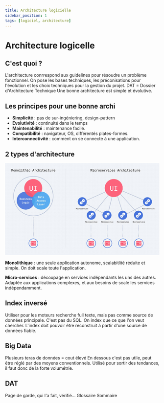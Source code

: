 ```yaml
---
title: Architecture logicielle
sidebar_position: 1
tags: [logiciel, architecture]
---
```


# Architecture logicelle
## C'est quoi ?

L'architecture conrrespond aux guidelines pour résoudre un problème fonctionnel.
On pose les bases techniques, les préconisations pour l'évolution et les choix techniques pour la gestion du projet.
DAT = Dossier d'Architecture Technique
Une bonne architecture est simple et évolutive.

## Les principes pour une bonne archi
- **Simplicité** : pas de sur-ingéniering, design-pattern
- **Evolutivité** : continuité dans le temps
- **Maintenabilité** : maintenance facile.
- **Compatibilité** : navigateur, OS, différentés plates-formes.
- **Interconnectivité** : comment on se connecte à une application.

## 2 types d'architecture

![Architecture monolithe VS micro-services](./assets/monolith_ms.jpg)

**Monolithique** : une seule application autonome, scalabitlité réduite et simple. On doit scale toute l'application.

**Micro-services** : découpage en services indépendants les uns des autres. Adaptée aux applications complexes, et aux besoins de scale les services indépendamment.

## Index inversé
Utiliser pour les moteurs recherche full texte, mais pas comme source de données principale.
C'est pas du SQL. On index que ce que l'on veut chercher. 
L'index doit pouvoir être reconstruit à partir d'une source de données fiable.

## Big Data
Plusieurs teras de données = cout élevé
En dessous c'est pas utile, peut être réglé par des moyens conventionnels.
Utilisé pour sortir des tendances, il faut donc de la forte volumétrie.

## DAT

Page de garde, qui l'a fait, vérifié...
Glossaire
Sommaire
